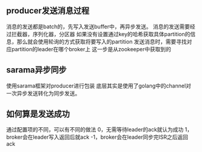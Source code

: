 ## producer发送消息过程
消息的发送都是batch的，先写入发送buffer中，再异步发送。
消息的发送需要经过拦截器，序列化器，分区器
如果没有设置通过key的哈希获取具体partition的信息，那么就会使用轮询的方式获取将要写入的partition
发送消息时，需要寻找对应partition的leader在哪个broker上
这一步是从zookeeper中获取到的

## sarama异步同步
使用sarama框架对producer进行包装
底层其实是使用了golang中的channel对一次异步发送转化为同步发送。

## 如何算是发送成功
通过配置项的不同，可以有不同的做法
0，无需等待leader的ack就认为成功
1，broker会在leader写入返回后就ack
-1，broker会在leader同步完ISR之后返回ack

##
